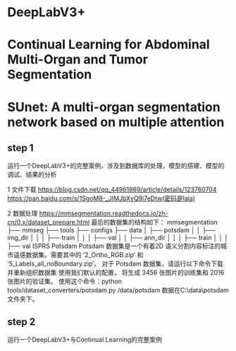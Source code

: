 # DeepLabV3+
# Continual Learning for Abdominal Multi-Organ and Tumor Segmentation
# SUnet: A multi-organ segmentation network based on multiple attention

## step 1
运行一个DeepLabV3+的完整案例，涉及到数据库的处理，模型的搭建、模型的调试、结果的分析

1 文件下载
https://blog.csdn.net/qq_44961869/article/details/123760704
https://pan.baidu.com/s/1SgoM8-_JIMJbXyQ9i7eDtw(密码是lala)


2 数据处理
https://mmsegmentation.readthedocs.io/zh-cn/0.x/dataset_prepare.html
最后的数据集的结构如下：
mmsegmentation
├── mmseg
├── tools
├── configs
├── data
│   ├── potsdam
│   │   ├── img_dir
│   │   │   ├── train
│   │   │   ├── val
│   │   ├── ann_dir
│   │   │   ├── train
│   │   │   ├── val
ISPRS Potsdam
Potsdam 数据集是一个有着2D 语义分割内容标注的城市遥感数据集。需要其中的 ‘2_Ortho_RGB.zip’ 和 ‘5_Labels_all_noBoundary.zip’。
对于 Potsdam 数据集，请运行以下命令下载并重新组织数据集 使用我们默认的配置， 将生成 3456 张图片的训练集和 2016 张图片的验证集。
 使用这个命令：python tools/dataset_converters/potsdam.py  /data/potsdam
 数据在C:\data\potsdam文件夹下。



## step 2
运行一个DeepLabV3+与Continual Learning的完整案例

